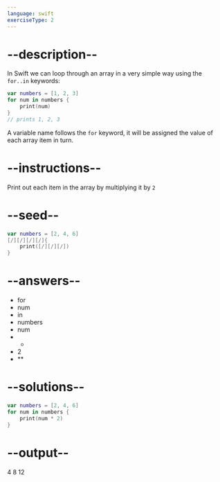 ```yaml
---
language: swift
exerciseType: 2
---
```


# --description--

In Swift we can loop through an array in a very simple way using the `for..in` keywords:
```swift
var numbers = [1, 2, 3]
for num in numbers {
	print(num)
}
// prints 1, 2, 3 
```
A variable name follows the `for` keyword, it will be assigned the value of each array item in turn.

# --instructions--

Print out each item in the array by multiplying it by `2`

# --seed--

```swift
var numbers = [2, 4, 6]
[/][/][/][/]{
    print([/][/][/])
}
```

# --answers--

- for 
- num 
- in 
- numbers 
- num 
- * 
- 2
- ** 

# --solutions--

```swift
var numbers = [2, 4, 6]
for num in numbers {
    print(num * 2)
}
```

# --output--

4
8
12
